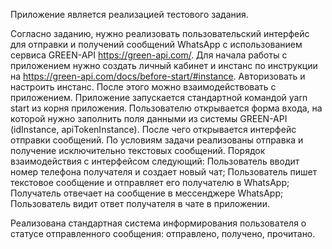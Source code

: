 Приложение является реализацией тестового задания.

Согласно заданию, нужно реализовать пользовательский интерфейс для отправки и получений сообщений WhatsApp с использованием сервиса GREEN-API https://green-api.com/.
Для начала работы с приложением нужно создать личный кабинет и инстанс по инструкции на https://green-api.com/docs/before-start/#instance. Авторизовать и настроить инстанс.
После этого можно взаимодействовать с приложением.
Приложение запускается стандартной командой yarn start из корня приложения.
Пользователю открывается форма входа, на которой нужно заполнить поля данными из системы GREEN-API (idInstance, apiTokenInstance). После чего открывается интерфейс отправки сообщений. 
По условиям задачи реализованы отправка и получение исключительно текстовых сообщений.
Порядок взаимодействия с интерфейсом следующий:
Пользователь вводит номер телефона получателя и создает новый чат;
Пользователь пишет текстовое сообщение и отправляет его получателю в
WhatsApp;
Получатель отвечает на сообщение в мессенджере WhatsApp;
Пользователь видит ответ получателя в чате в приложении.

Реализована стандартная система информирования пользователя о статусе отправленного сообщения: отправлено, получено, прочитано.
